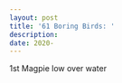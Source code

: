 ```yaml
---
layout: post
title: '61 Boring Birds: '
description:
date: 2020-
---
```


1st Magpie low over water
